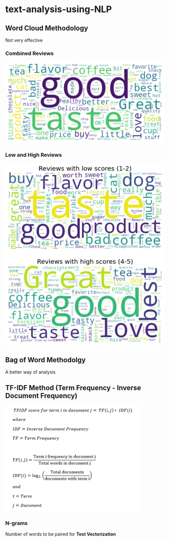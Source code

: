 # text-analysis-using-NLP

## Word Cloud Methodology <br>
Not very effective <br>

### Combined Reviews
![Combined](/Images/p.png) <br>

### Low and High Reviews
![High](/Images/hl.png) <br>

## Bag of Word Methodolgy <br>
A better way of analysis

## TF-IDF Method **(Term Frequency - Inverse Document Frequency)** <br>
![TF-IDF](/Images/tf-idf.png) <br>

### N-grams <br>
Number of words to be paired for **Text Vectorization** <br>
